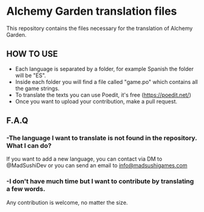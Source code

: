 # Alchemy Garden translation files
This repository contains the files necessary for the translation of Alchemy Garden.

## HOW TO USE
  - Each language is separated by a folder, for example Spanish the folder will be "ES".
  - Inside each folder you will find a file called "game.po" which contains all the game strings.
  - To translate the texts you can use Poedit, it's free (https://poedit.net/)
  - Once you want to upload your contribution, make a pull request.

## F.A.Q
  ### -The language I want to translate is not found in the repository. What I can do?
  If you want to add a new language, you can contact via DM to @MadSushiDev or you can send an email to info@madsushigames.com
  
  ### -I don't have much time but I want to contribute by translating a few words.
  Any contribution is welcome, no matter the size.
